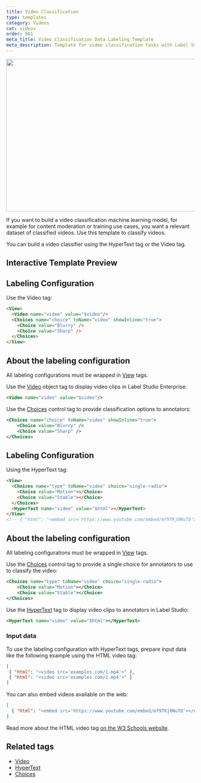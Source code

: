 ```yaml
---
title: Video Classification
type: templates
category: Videos
cat: videos
order: 801
meta_title: Video Classification Data Labeling Template
meta_description: Template for video classification tasks with Label Studio for your machine learning and data science projects.
---
```


<img src="/images/templates/video-classification.png" alt="" class="gif-border" width="552px" height="408px" />

If you want to build a video classification machine learning model, for example for content moderation or training use cases, you want a relevant dataset of classified videos. Use this template to classify videos. 

You can build a video classifier using the HyperText tag or the Video tag.

## Interactive Template Preview

<div id="main-preview"></div>

<!--Currently shows both videos because of both labeling configs. Will remove the HyperText example and details after Video tag is in LS-->

## Labeling Configuration

Use the Video tag: 

```html
<View>
  <Video name="video" value="$video"/>
  <Choices name="choice" toName="video" showInline="true">
    <Choice value="Blurry" />
    <Choice value="Sharp" />
  </Choices>
</View>
```

## About the labeling configuration

All labeling configurations must be wrapped in [View](/tags/view.html) tags.

Use the [Video](/tags/video.html) object tag to display video clips in Label Studio Enterprise:
```xml
<Video name="video" value="$video"/>
```

Use the [Choices](/tags/choices.html) control tag to provide classification options to annotators:
```xml
<Choices name="choice" toName="video" showInline="true">
    <Choice value="Blurry" />
    <Choice value="Sharp" />
</Choices>
```

## Labeling Configuration
Using the HyperText tag:

```html
<View>
  <Choices name="type" toName="video" choice="single-radio">
    <Choice value="Motion"></Choice>
    <Choice value="Stable"></Choice>
  </Choices>
  <HyperText name="video" value="$html"></HyperText>
</View>
<!-- { "html": "<embed src='https://www.youtube.com/embed/mf9TKj0NuTQ'></embed>" } -->
```

## About the labeling configuration

All labeling configurations must be wrapped in [View](/tags/view.html) tags.

Use the [Choices](/tags/choices.html) control tag to provide a single choice for annotators to use to classify the video:
```xml
<Choices name="type" toName="video" choice="single-radio">
    <Choice value="Motion"></Choice>
    <Choice value="Stable"></Choice>
</Choices>
```
  
Use the [HyperText](/tags/hypertext.html) tag to display video clips to annotators in Label Studio:
```xml
<HyperText name="video" value="$html"></HyperText>
```

### Input data

To use the labeling configuration with HyperText tags, prepare input data like the following example using the HTML video tag:

```json 
[
 { "html": "<video src='examples.com/1.mp4'>" },
 { "html": "<video src='examples.com/2.mp4'>" }
]
```

You can also embed videos available on the web:
 
```json 
[
  { "html": "<embed src='https://www.youtube.com/embed/mf9TKj0NuTQ'></embed>" }
]
```

Read more about the HTML video tag 
<a href="https://www.w3schools.com/tags/att_video_src.asp">on the W3 Schools website</a>.

## Related tags

- [Video](/tags/video.html)
- [HyperText](/tags/hypertext.html)
- [Choices](/tags/choices.html)